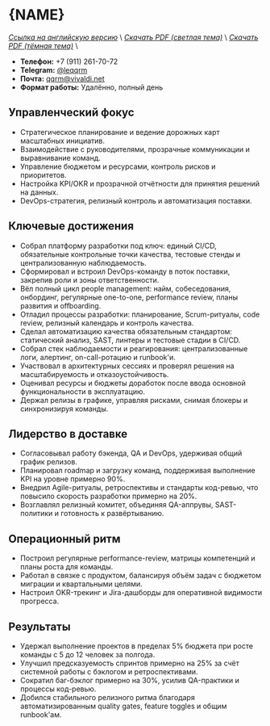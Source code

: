 # {NAME}
*[Ссылка на английскую версию](../en/RESUME_EM.MD)* \\
*[Скачать PDF (светлая тема)](https://qqrm.github.io/CV/Belyakov_em_ru_light.pdf)* \\
*[Скачать PDF (тёмная тема)](https://qqrm.github.io/CV/Belyakov_em_ru_dark.pdf)* \\

- **Телефон:** +7 (911) 261-70-72
- **Telegram:** [@leqqrm](https://t.me/leqqrm)
- **Почта:** [qqrm@vivaldi.net](mailto:qqrm@vivaldi.net)
- **Формат работы:** Удалённо, полный день

## Управленческий фокус
- Стратегическое планирование и ведение дорожных карт масштабных инициатив.
- Взаимодействие с руководителями, прозрачные коммуникации и выравнивание команд.
- Управление бюджетом и ресурсами, контроль рисков и приоритетов.
- Настройка KPI/OKR и прозрачной отчётности для принятия решений на данных.
- DevOps-стратегия, релизный контроль и автоматизация поставки.

## Ключевые достижения
- Собрал платформу разработки под ключ: единый CI/CD, обязательные контрольные точки качества, тестовые стенды и централизованную наблюдаемость.
- Сформировал и встроил DevOps-команду в поток поставки, закрепив роли и зоны ответственности.
- Вёл полный цикл people management: найм, собеседования, онбординг, регулярные one-to-one, performance review, планы развития и offboarding.
- Отладил процессы разработки: планирование, Scrum-ритуалы, code review, релизный календарь и контроль качества.
- Сделал автоматизацию качества обязательным стандартом: статический анализ, SAST, линтеры и тестовые стадии в CI/CD.
- Собрал стек наблюдаемости и реагирования: централизованные логи, алертинг, on-call-ротацию и runbook'и.
- Участвовал в архитектурных сессиях и проверял решения на масштабируемость и отказоустойчивость.
- Оценивал ресурсы и бюджеты доработок после ввода основной функциональности в эксплуатацию.
- Держал релизы в графике, управляя рисками, снимая блокеры и синхронизируя команды.

## Лидерство в доставке
- Согласовывал работу бэкенда, QA и DevOps, удерживая общий график релизов.
- Планировал roadmap и загрузку команд, поддерживая выполнение KPI на уровне примерно 90%.
- Внедрил Agile-ритуалы, ретроспективы и стандарты код-ревью, что повысило скорость разработки примерно на 20%.
- Возглавлял релизный комитет, объединяя QA-аппрувы, SAST-политики и готовность к развёртыванию.

## Операционный ритм
- Построил регулярные performance-review, матрицы компетенций и планы роста для команды.
- Работал в связке с продуктом, балансируя объём задач с бюджетом миграции и квартальными целями.
- Настроил OKR-трекинг и Jira-дашборды для оперативной видимости прогресса.

## Результаты
- Удержал выполнение проектов в пределах 5% бюджета при росте команды с 5 до 12 человек за полгода.
- Улучшил предсказуемость спринтов примерно на 25% за счёт системной работы с бэклогом и ретроспективами.
- Сократил баг-бэклог примерно на 30%, усилив QA-практики и процессы код-ревью.
- Добился стабильного релизного ритма благодаря автоматизированным quality gates, feature toggles и общим runbook'ам.
